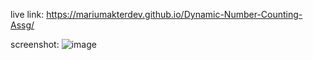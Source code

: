 live link: https://mariumakterdev.github.io/Dynamic-Number-Counting-Assg/ <br>

screenshot:
![image](https://github.com/user-attachments/assets/989f2ba9-e413-4225-b34b-e8b9b500c244)

